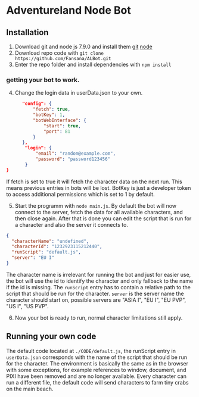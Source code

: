 # Adventureland Node Bot

## Installation
  1. Download git and node js 7.9.0 and install them
    [git](https://git-scm.com/downloads)
    [node](https://nodejs.org/en/download/package-manager/)
  2. Download repo code with `git clone https://github.com/Fansana/ALBot.git`
  3. Enter the repo folder and install dependencies with ` npm install `
  
### getting your bot to work.
  4. Change the login data in userData.json to your own.
  ```json
        "config": {
            "fetch": true,
            "botKey": 1,
            "botWebInterface": {
                "start": true,
                "port": 81
            }
        },
         "login": {
             "email": "random@example.com",
             "password": "password123456"
         }
  }
  ```
  If fetch is set to true it will fetch the character data on the next run. This means previous entries in bots will be lost. BotKey is just a developer token to access additional permissions which is set to 1 by default.
  
  5. Start the programm with `node main.js`.
  By default the bot will now connect to the server, fetch the data for all available characters, and then close again.
  After that is done you can edit the script that is run for a character and also the server it connects to.
  ```json
  {
    "characterName": "undefined", 
    "characterId": "1232923115212440",
    "runScript": "default.js",
    "server": "EU I"
  }
  ```
  The character name is irrelevant for running the bot and just for easier use, the bot will use the id to identify the character and only fallback to the name if the id is missing.
  The `runScript` entry has to contain a relative path to the script that should be run for the character. `server` is the server name the character should start on, possible servers are "ASIA I", "EU I", "EU PVP", "US I", "US PVP".

  6. Now your bot is ready to run, normal character limitations still apply.
  
## Running your own code
  The default code located at `./CODE/default.js`, the runScript entry in `userData.json` corresponds with the name of the script that should be run for the character. The environment is basically the same as in the browser with some exceptions, for example references to window, document, and PIXI have been removed and are no longer available.  Every character can run a different file, the default code will send characters to farm tiny crabs on the main beach.





  
  
  
